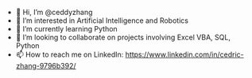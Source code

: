 - 👋 Hi, I’m @ceddyzhang
- 👀 I’m interested in Artificial Intelligence and Robotics
- 🌱 I’m currently learning Python
- 💞️ I’m looking to collaborate on projects involving Excel VBA, SQL, Python
- 📫 How to reach me on LinkedIn: https://www.linkedin.com/in/cedric-zhang-9796b392/

<!---
ceddyzhang/ceddyzhang is a ✨ special ✨ repository because its `README.md` (this file) appears on your GitHub profile.
You can click the Preview link to take a look at your changes.
--->
